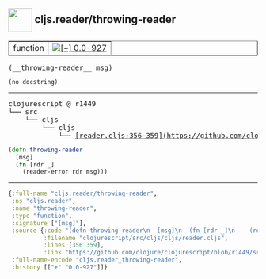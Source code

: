 ## <img width="48px" valign="middle" src="http://i.imgur.com/Hi20huC.png"> cljs.reader/throwing-reader

 <table border="1">
<tr>
<td>function</td>
<td><a href="https://github.com/cljsinfo/api-refs/tree/0.0-927"><img valign="middle" alt="[+] 0.0-927" src="https://img.shields.io/badge/+-0.0--927-lightgrey.svg"></a> </td>
</tr>
</table>

 <samp>
(__throwing-reader__ msg)<br>
</samp>

```
(no docstring)
```

---

 <pre>
clojurescript @ r1449
└── src
    └── cljs
        └── cljs
            └── <ins>[reader.cljs:356-359](https://github.com/clojure/clojurescript/blob/r1449/src/cljs/cljs/reader.cljs#L356-L359)</ins>
</pre>

```clj
(defn throwing-reader
  [msg]
  (fn [rdr _]
    (reader-error rdr msg)))
```


---

```clj
{:full-name "cljs.reader/throwing-reader",
 :ns "cljs.reader",
 :name "throwing-reader",
 :type "function",
 :signature ["[msg]"],
 :source {:code "(defn throwing-reader\n  [msg]\n  (fn [rdr _]\n    (reader-error rdr msg)))",
          :filename "clojurescript/src/cljs/cljs/reader.cljs",
          :lines [356 359],
          :link "https://github.com/clojure/clojurescript/blob/r1449/src/cljs/cljs/reader.cljs#L356-L359"},
 :full-name-encode "cljs.reader_throwing-reader",
 :history [["+" "0.0-927"]]}

```
